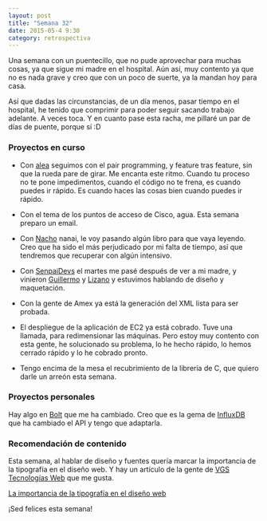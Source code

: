 ```yaml
---
layout: post
title: "Semana 32"
date: 2015-05-4 9:30
category: retrospectiva
---
```


Una semana con un puentecillo, que no pude aprovechar para muchas cosas, ya que
sigue mi madre en el hospital. Aún así, muy contento ya que no es nada grave y
creo que con un poco de suerte, ya la mandan hoy para casa.

Así que dadas las circunstancias, de un día menos, pasar tiempo en el hospital,
he tenido que comprimir para poder seguir sacando trabajo adelante. A veces
toca. Y en cuanto pase esta racha, me pillaré un par de días de puente, porque
sí :D


### Proyectos en curso

* Con [alea](http://alea-soluciones.com) seguimos con el pair programming, y
  feature tras feature, sin que la rueda pare de girar. Me encanta este ritmo.
  Cuando tu proceso no te pone impedimentos, cuando el código no te frena, es
  cuando puedes ir rápido. Es cuando haces las cosas bien cuando puedes ir
  rápido.

* Con el tema de los puntos de acceso de Cisco, agua. Esta semana preparo un
  email.

* Con [Nacho](https://twitter.com/Nachokyoku) nanai, le voy pasando algún libro
  para que vaya leyendo. Creo que ha sido el más perjudicado por mi falta de
  tiempo, así que tendremos que recuperar con algún intensivo.

* Con [SenpaiDevs](http://senpaidevs.com)  el martes me pasé después de ver a mi
  madre, y vinieron [Guillermo](http://guillermolatorre.com) y
  [Lizano](https://www.twitter.com/lizano) y estuvimos hablando de diseño y
  maquetación.

* Con la gente de Amex ya está la generación del XML lista para ser probada.

* El despliegue de la aplicación de EC2 ya está cobrado. Tuve una llamada, para
  redimensionar las máquinas. Pero estoy muy contento con esta gente, he
  solucionado su problema, lo he hecho rápido, lo hemos cerrado rápido y lo he
  cobrado pronto.

* Tengo encima de la mesa el recubrimiento de la librería de C, que quiero darle
  un arreón esta semana.

### Proyectos personales

Hay algo en [Bolt](http://github.com/nestorsalceda/bolt) que me ha cambiado.
Creo que es la gema de [InfluxDB](http://influxdb.com) que ha cambiado el API y
tengo que adaptarla.

### Recomendación de contenido

Esta semana, al hablar de diseño y fuentes quería marcar la importancia de la
tipografía en el diseño web. Y hay un artículo de la gente de [VGS Tecnologías Web](https://www.vgsystems.es) que me gusta.

[La importancia de la tipografía en el diseño
web](https://www.vgsystems.es/blog/diseno-web/la-importancia-de-la-tipografia-en-el-diseno-web-3/)

¡Sed felices esta semana!

